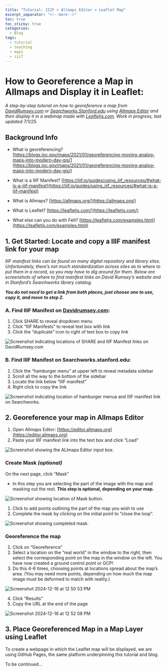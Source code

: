 ```yaml
---
title: "Tutorial: IIIF > Allmaps Editor > Leaflet Map"
excerpt_separator: "<!--more-->"
toc: true
toc_sticky: true
categories:
  - Blog
tags:
  - tutorial
  - teaching
  - maps
  - iiif
---
```

# How to Georeference a Map in Allmaps and Display it in Leaflet:

*A step-by-step tutorial on how to georeference a map from [DavidRumsey.com](DavidRumsey.com) or [Searchworks.Stanford.edu](Searchworks.Stanford.edu) using [Allmaps Editor](https://editor.allmaps.org/) and then display it in a webmap made with [Leafletjs.com](Leafletjs.com).*
*Work in progress, last updated 7/1/25.*
<!--more-->
## Background Info

- What is georeferencing?
[https://blogs.loc.gov/maps/2021/01/georeferencing-moving-analog-maps-into-modern-day-gis/](https://blogs.loc.gov/maps/2021/01/georeferencing-moving-analog-maps-into-modern-day-gis/) 

- What is a IIIF Manifest?
[https://iiif.io/guides/using_iiif_resources/#what-is-a-iiif-manifest](https://iiif.io/guides/using_iiif_resources/#what-is-a-iiif-manifest)

- What is Allmaps?
[https://allmaps.org/](https://allmaps.org/)

- What is Leaflet? 
[https://leafletjs.com/](https://leafletjs.com/)

- What else can you do with Felt? 
[https://leafletjs.com/examples.html](https://leafletjs.com/examples.html)


## 1.  Get Started: Locate and copy a IIIF manifest link for your map

*IIIF manifest links can be found on many digital repository and library sites. Unfortunately, there’s not much standardization across sites as to where to put them in a record, so you may have to dig around for them. Below are screenshots of where to find manifest links on David Rumsey’s website and in Stanford’s Searchworks library catalog.*

***You do not need to get a link from both places, just choose one to use, copy it, and move to step 2.***

### A. Find IIIF Manifest on [Davidrumsey.com](https://www.DavidRumsey.com):

1. Click SHARE to reveal dropdown menu
2. Click “IIIF Manifests” to reveal text box with link
3. Click the “duplicate” icon to right of text box to copy link 

![Screenshot indicating locations of SHARE and IIIF Manifest links on DavidRumsey.com](https://github.com/user-attachments/assets/4776a598-9147-4e2c-ae88-5ece091f0f75)

### B. Find IIIF Manifest on Searchworks.stanford.edu:

1. Click the “hamburger menu” at upper left to reveal metadata sidebar 
2. Scroll all the way to the bottom of the sidebar
3. Locate the link below “IIIF manifest”
4. Right click to copy the link

![Screenshot indicating location of hamburger menua and IIIF manifest link on Searchworks.](https://github.com/user-attachments/assets/b6132485-2b8f-481b-ac02-ca27ae9c0385)

## 2.  Georeference your map in Allmaps Editor

1. Open Allmaps Editor: [https://editor.allmaps.org](https://editor.allmaps.org)
2. Paste your IIIF manifest link into the text box and click “Load”

![Screenshot showing the ALlmaps Editor input box.](https://github.com/user-attachments/assets/2dcc5286-2423-49b1-8332-4f8d3ac9b168)

### Create Mask *(optional)*

On the next page, click “Mask”

 - In this step you are selecting the part of the image with the map and masking out the rest. **This step is optional, depending on your map.**

![Screenshot showing location of Mask button.](https://github.com/user-attachments/assets/30f04b3c-7634-45b9-b4bc-21527181001c)

1. Click to add points outlining the part of the map you wish to use
2. Complete the mask by clicking on the initial point to “close the loop”. 

![Screenshot showing completed mask.](https://github.com/user-attachments/assets/fdc5f526-8054-41c8-9a2f-88f29c779091)

### Georeference the map

1. Click on “Georeference”
2. Select a location on the “real world” in the window to the right, then select the corresponding point on the map in the window on the left. You have now created a ground control point or GCP! 
3. Do this 4-6 times, choosing points at locations spread about the map’s area. (You may need more points, depending on how much the map image must be deformed to match with reality.)
   
![Screenshot 2024-12-16 at 12 50 53 PM](https://github.com/user-attachments/assets/6e2c12c5-74ac-43d0-8fb0-72e7887ea3ba)

4. Click “Results”
5. Copy the URL at the end of the page

![Screenshot 2024-12-16 at 12 52 08 PM](https://github.com/user-attachments/assets/049b419a-d844-4a5a-8122-d582ff292ea4)

## 3.  Place Georeferenced Map in a Map Layer using Leaflet
To create a webpage in which the Leaflet map will be displayed, we are using GitHub Pages, the same platform underpinning this tutorial and blog. 
 
To be continued...



